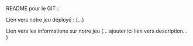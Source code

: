 README pour le GIT : 

Lien vers notre jeu déployé : (...)

Lien vers les informations sur notre jeu (... ajouter ici lien vers description... )